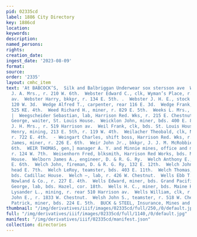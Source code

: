 ```yaml
---
pid: 02335cd
label: 1886 City Directory
key: 1886cd
location: 
keywords: 
description: 
named_persons: 
rights: 
creation_date: 
ingest_date: '2023-08-09'
format: 
source: 
order: '2335'
layout: cmhc_item
text: 'At BABCOCK’S,  Silk and Balbriggan Underwear sox stersson ave  WEB 255 WEL  Weber
  J. A. Mrs., r. 210 W. 6th.  Webster Edward C., clk, Wyman’s Place, r. 109 S. Harrison
  av.  Webster Harry, bkkpr, r. 134 E. 5th. .  Webster J. H. E., stock grower, r.
  120 W. 3d.  Wedge Alfred T., carpenter, rear 116 E. 3d.  Wedge Frank, miner, r.
  525 KE. 4th.  Weed Richard H., miner, r. 829 E. 5th.  Weeks L. Mrs., r. 513 N. Pine.
  |  Weegscheider Sebastian, lab, Harrison Red. Wks, r. 215 E. Chestnut.  . Wehrle
  George, waiter, St. Louis House.  Weicklon John, miner, bds. 400 E. 8th.  Weideman
  J. H. Mrs., r. 519 Harrison av.  Weil Frank, clk, bds. St. Louis House.  Weil J.
  Henry, mining, 213 E. 5th, r. 119 W. 4th.  Weilacher Theobald, clk, Nau & Schrader,
  r. 722 E. 4th.  - Weingart Charles, shift boss, Harrison Red. Wks, r. 132 S. Hemlock.  Weir
  James, miner, r. 226 E. 6th.  Weir John Jr., bkkpr, J. J. M. McRobbie, r. 134 W.
  6th.  WEIR THOMAS, gen,] manager A. Y. and Minnie mines, office and mines Iron Hill,
  r. 124 W. 7th.  Weisenhorn Fred, blksmith, Harrison Red Works, bds. Mil- waukee
  House.  Welborn James A., engineer, D. & R. G. Ry.  Welch Anthony E., grocer, 826
  E. 6th.  Welch John, fireman, D. & R. G. Ry, 132 E. 12th.  Welch John, miner, r.
  head E. 7th.  Welch LeRoy, teamster, bds. 403 E. 11th.  Welch Thomas, stonemason,
  bds. Cadillac House.  Welch —, lab, r. 426 W. Chestnut.  Wells Ebb T., clk, H. L.
  Nowland & Co., r. 227 E. 4th.  Wells Edward, miner, bds. Grand Pacific Hotel.  Wells
  George, lab, bds. Hazel, cor. 18th.  Wells H. C., miner, bds. Maine Hotel.  Wells
  Lysander L., mining, r. rear 510 Harrison av.  Wells William, clk, r. 506 N. Hemlock.  Welsh
  John E., r. 1833 W. Chestnut.  Welsh John S., teamster, r. 518 W. Chestnut.  Welsh
  Patrick, miner, bds. 224 E. 5th.  BUCK & STEEL, Insurance, Mines and Loans '
thumbnail: "/img/derivatives/iiif/images/02335cd/full/250,/0/default.jpg"
full: "/img/derivatives/iiif/images/02335cd/full/1140,/0/default.jpg"
manifest: "/img/derivatives/iiif/02335cd/manifest.json"
collection: directories
---
```

